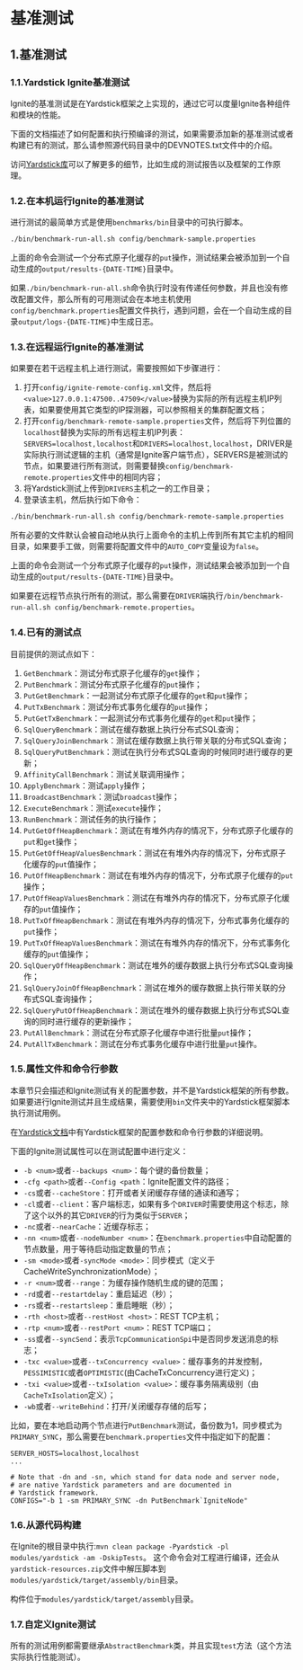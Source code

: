 # 基准测试
## 1.基准测试
### 1.1.Yardstick Ignite基准测试
Ignite的基准测试是在Yardstick框架之上实现的，通过它可以度量Ignite各种组件和模块的性能。

下面的文档描述了如何配置和执行预编译的测试，如果需要添加新的基准测试或者构建已有的测试，那么请参照源代码目录中的DEVNOTES.txt文件中的介绍。

访问[Yardstick库](https://github.com/gridgain/yardstick)可以了解更多的细节，比如生成的测试报告以及框架的工作原理。
### 1.2.在本机运行Ignite的基准测试
进行测试的最简单方式是使用`benchmarks/bin`目录中的可执行脚本。
```bash
./bin/benchmark-run-all.sh config/benchmark-sample.properties
```
上面的命令会测试一个分布式原子化缓存的`put`操作，测试结果会被添加到一个自动生成的`output/results-{DATE-TIME}`目录中。

如果`./bin/benchmark-run-all.sh`命令执行时没有传递任何参数，并且也没有修改配置文件，那么所有的可用测试会在本地主机使用`config/benchmark.properties`配置文件执行，遇到问题，会在一个自动生成的目录`output/logs-{DATE-TIME}`中生成日志。
### 1.3.在远程运行Ignite的基准测试
如果要在若干远程主机上进行测试，需要按照如下步骤进行：

 1. 打开`config/ignite-remote-config.xml`文件，然后将`<value>127.0.0.1:47500..47509</value>`替换为实际的所有远程主机IP列表，如果要使用其它类型的IP探测器，可以参照相关的集群配置文档；
 2. 打开`config/benchmark-remote-sample.properties`文件，然后将下列位置的`localhost`替换为实际的所有远程主机IP列表：`SERVERS=localhost,localhost`和`DRIVERS=localhost,localhost`，DRIVER是实际执行测试逻辑的主机（通常是Ignite客户端节点），SERVERS是被测试的节点，如果要进行所有测试，则需要替换`config/benchmark-remote.properties`文件中的相同内容；
 3. 将Yardstick测试上传到`DRIVERS`主机之一的工作目录；
 4. 登录该主机，然后执行如下命令：

```bash
./bin/benchmark-run-all.sh config/benchmark-remote-sample.properties
```
所有必要的文件默认会被自动地从执行上面命令的主机上传到所有其它主机的相同目录，如果要手工做，则需要将配置文件中的`AUTO_COPY`变量设为`false`。

上面的命令会测试一个分布式原子化缓存的`put`操作，测试结果会被添加到一个自动生成的`output/results-{DATE-TIME}`目录中。

如果要在远程节点执行所有的测试，那么需要在`DRIVER`端执行`/bin/benchmark-run-all.sh config/benchmark-remote.properties`。
### 1.4.已有的测试点
目前提供的测试点如下：

 1. `GetBenchmark`：测试分布式原子化缓存的`get`操作；
 2. `PutBenchmark`：测试分布式原子化缓存的`put`操作；
 3. `PutGetBenchmark`：一起测试分布式原子化缓存的`get`和`put`操作；
 4. `PutTxBenchmark`：测试分布式事务化缓存的`put`操作；
 5. `PutGetTxBenchmark`：一起测试分布式事务化缓存的`get`和`put`操作；
 6. `SqlQueryBenchmark`：测试在缓存数据上执行分布式SQL查询；
 7. `SqlQueryJoinBenchmark`：测试在缓存数据上执行带关联的分布式SQL查询；
 8. `SqlQueryPutBenchmark`：测试在执行分布式SQL查询的时候同时进行缓存的更新；
 9. `AffinityCallBenchmark`：测试关联调用操作；
 10. `ApplyBenchmark`：测试`apply`操作；
 11. `BroadcastBenchmark`：测试`broadcast`操作；
 12. `ExecuteBenchmark`：测试`execute`操作；
 13. `RunBenchmark`：测试任务的执行操作；
 14. `PutGetOffHeapBenchmark`：测试在有堆外内存的情况下，分布式原子化缓存的`put`和`get`操作；
 15. `PutGetOffHeapValuesBenchmark`：测试在有堆外内存的情况下，分布式原子化缓存的`put`值操作；
 16. `PutOffHeapBenchmark`：测试在有堆外内存的情况下，分布式原子化缓存的`put`操作；
 17. `PutOffHeapValuesBenchmark`：测试在有堆外内存的情况下，分布式原子化缓存的`put`值操作；
 18. `PutTxOffHeapBenchmark`：测试在有堆外内存的情况下，分布式事务化缓存的`put`操作；
 19. `PutTxOffHeapValuesBenchmark`：测试在有堆外内存的情况下，分布式事务化缓存的`put`值操作；
 20. `SqlQueryOffHeapBenchmark`：测试在堆外的缓存数据上执行分布式SQL查询操作；
 21. `SqlQueryJoinOffHeapBenchmark`：测试在堆外的缓存数据上执行带关联的分布式SQL查询操作；
 22. `SqlQueryPutOffHeapBenchmark`：测试在堆外的缓存数据上执行分布式SQL查询的同时进行缓存的更新操作；
 23. `PutAllBenchmark`：测试在分布式原子化缓存中进行批量`put`操作；
 24. `PutAllTxBenchmark`：测试在分布式事务化缓存中进行批量`put`操作。

### 1.5.属性文件和命令行参数
本章节只会描述和Ignite测试有关的配置参数，并不是Yardstick框架的所有参数。如果要进行Ignite测试并且生成结果，需要使用`bin`文件夹中的Yardstick框架脚本执行测试用例。

在[Yardstick文档](https://github.com/gridgain/yardstick/blob/master/README.md)中有Yardstick框架的配置参数和命令行参数的详细说明。

下面的Ignite测试属性可以在测试配置中进行定义：

 - `-b <num>`或者`--backups <num>`：每个键的备份数量；
 - `-cfg <path>`或者`--Config <path`：Ignite配置文件的路径；
 - `-cs`或者`--cacheStore`：打开或者关闭缓存存储的通读和通写；
 - `-cl`或者`--client`：客户端标志，如果有多个`DRIVER`时需要使用这个标志，除了这个以外的其它`DRIVER`的行为类似于`SERVER`；
 - `-nc`或者`--nearCache`：近缓存标志；
 - `-nn <num>`或者`--nodeNumber <num>`：在`benchmark.properties`中自动配置的节点数量，用于等待启动指定数量的节点；
 - `-sm <mode>`或者`-syncMode <mode>`：同步模式（定义于CacheWriteSynchronizationMode）；
 - `-r <num>`或者`--range`：为缓存操作随机生成的键的范围；
 - `-rd`或者`--restartdelay`：重启延迟（秒）；
 - `-rs`或者`--restartsleep`：重启睡眠（秒）；
 - `-rth <host>`或者`--restHost <host>`：REST TCP主机；
 - `-rtp <num>`或者`--restPort <num>`：REST TCP端口；
 - `-ss`或者`--syncSend`：表示`TcpCommunicationSpi`中是否同步发送消息的标志；
 - `-txc <value>`或者`--txConcurrency <value>`：缓存事务的并发控制，`PESSIMISTIC`或者`OPTIMISTIC`(由CacheTxConcurrency进行定义)；
 - `-txi <value>`或者`--txIsolation <value>`：缓存事务隔离级别（由`CacheTxIsolation`定义）；
 - `-wb`或者`--writeBehind`：打开/关闭缓存存储的后写；

比如，要在本地启动两个节点进行`PutBenchmark`测试，备份数为1，同步模式为`PRIMARY_SYNC`，那么需要在`benchmark.properties`文件中指定如下的配置：
```
SERVER_HOSTS=localhost,localhost
...

# Note that -dn and -sn, which stand for data node and server node,
# are native Yardstick parameters and are documented in
# Yardstick framework.
CONFIGS="-b 1 -sm PRIMARY_SYNC -dn PutBenchmark`IgniteNode"
```
### 1.6.从源代码构建
在Ignite的根目录中执行:`mvn clean package -Pyardstick -pl modules/yardstick -am -DskipTests`。
这个命令会对工程进行编译，还会从`yardstick-resources.zip`文件中解压脚本到`modules/yardstick/target/assembly/bin`目录。

构件位于`modules/yardstick/target/assembly`目录。
### 1.7.自定义Ignite测试
所有的测试用例都需要继承`AbstractBenchmark`类，并且实现`test`方法（这个方法实际执行性能测试）。

<RightPane/>